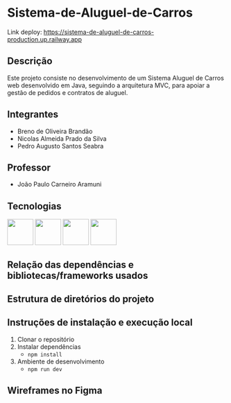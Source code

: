 # Sistema-de-Aluguel-de-Carros

Link deploy: https://sistema-de-aluguel-de-carros-production.up.railway.app

## Descrição
Este projeto consiste no desenvolvimento de um Sistema Aluguel de Carros web desenvolvido em Java, seguindo a arquitetura MVC, para apoiar a gestão de pedidos e contratos de aluguel.

## Integrantes
- Breno de Oliveira Brandão 
- Nicolas Almeida Prado da Silva	
- Pedro Augusto Santos Seabra	

## Professor
- João Paulo Carneiro Aramuni

## Tecnologias

<img width="60px" height="60px" src="https://cdn.jsdelivr.net/gh/devicons/devicon@latest/icons/svelte/svelte-original.svg" /> <img width="60px" height="60px" src="https://cdn.simpleicons.org/drizzle" /> <img width="60px" height="60px" src="https://cdn.jsdelivr.net/gh/devicons/devicon@latest/icons/postgresql/postgresql-original.svg" /> <img width="60px" height="60px" src="https://cdn.jsdelivr.net/gh/devicons/devicon@latest/icons/tailwindcss/tailwindcss-original.svg" />

## Relação das dependências e bibliotecas/frameworks usados

## Estrutura de diretórios do projeto

## Instruções de instalação e execução local
1. Clonar o repositório
2. Instalar dependências
   - `npm install`
3. Ambiente de desenvolvimento
   - `npm run dev`

## Wireframes no Figma
